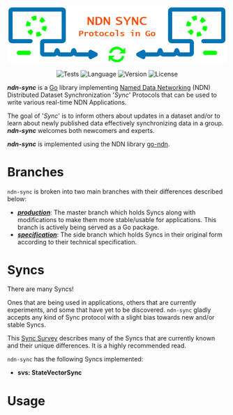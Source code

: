 <div align="center">

![Visual](/docs/README_VISUAL.png)

![Tests](https://img.shields.io/github/workflow/status/justincpresley/ndn-sync/Tests?label=Tests)
![Language](https://img.shields.io/github/go-mod/go-version/justincpresley/ndn-sync)
![Version](https://img.shields.io/github/v/tag/justincpresley/ndn-sync?label=Latest%20version)
![License](https://img.shields.io/github/license/justincpresley/ndn-sync?label=License)

</div>

***ndn-sync*** is a [Go](https://go.dev/) library implementing [Named Data Networking](https://named-data.net/) (NDN) Distributed Dataset Synchronization '*Sync*' Protocols that can be used to write various real-time NDN Applications.

The goal of '*Sync*' is to inform others about updates in a dataset and/or to learn
about newly published data effectively synchronizing data in a group.
***ndn-sync*** welcomes both newcomers and experts.

***ndn-sync*** is implemented using the NDN library [go-ndn](https://github.com/zjkmxy/go-ndn).


# Branches

`ndn-sync` is broken into two main branches with their differences described below:

* [***production***](https://github.com/justincpresley/ndn-sync/tree/production): The master branch which holds Syncs along with modifications to make them more stable/usable for applications. This branch is actively being served as a Go package.
* [***specification***](https://github.com/justincpresley/ndn-sync/tree/specification): The side branch which holds Syncs in their original form according to their technical specification.


# Syncs

There are many Syncs!

Ones that are being used in applications, others that are currently experiments,
and some that have yet to be discovered. `ndn-sync` gladly accepts any
kind of Sync protocol with a slight bias towards new and/or stable Syncs.

This [Sync Survey](https://named-data.net/wp-content/uploads/2021/05/ndn-0053-2-sync-survey.pdf)
describes many of the Syncs that are currently known and their unique differences. It is a highly
recommended read.

`ndn-sync` has the following Syncs implemented:

* **svs: StateVectorSync**

# Usage
